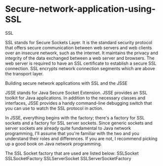 # Secure-network-application-using-SSL

SSL

SSL stands for Secure Sockets Layer. 
It is the standard security protocol that offers secure communication between web servers and web clients over an insecure network, such as the internet.
It maintains the privacy and integrity of the data exchanged between a web server and browsers. 
The web server is required to have an SSL certificate to establish a secure SSL connection. SSL encrypts network connection segments which are above the transport layer.

Building secure network applications with SSL and the JSSE

JSSE stands for Java Secure Socket Extension.
JSSE provides an SSL toolkit for Java applications.
In addition to the necessary classes and interfaces, JSSE provides a handy command-line debugging switch that you can use to watch the SSL protocol in action.

In JSSE, everything begins with the factory; there's a factory for SSL sockets and a factory for SSL server sockets. Since generic sockets and server sockets are already quite fundamental to Java network programming, I'll assume that you're familiar with the two and you understand their roles and differences. If you are not, I recommend picking up a good book on Java network programming.

The SSL Socket factory that are used are listed below:
SSLSocket
SSLSocketFactory
SSLServerSocket 
SSLServerSocketFactory


